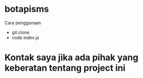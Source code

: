 # botapisms
Cara penggunaan
- git clone
- node index.js

# Kontak saya jika ada pihak yang keberatan tentang project ini
